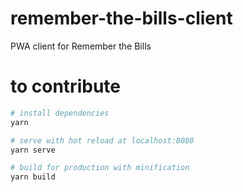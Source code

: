 # remember-the-bills-client
PWA client for Remember the Bills

# to contribute
``` bash
# install dependencies
yarn

# serve with hot reload at localhost:8080
yarn serve

# build for production with minification
yarn build
```